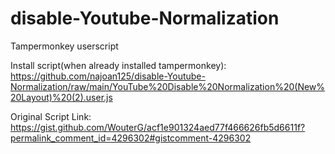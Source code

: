 # disable-Youtube-Normalization
Tampermonkey userscript

Install script(when already installed tampermonkey): https://github.com/najoan125/disable-Youtube-Normalization/raw/main/YouTube%20Disable%20Normalization%20(New%20Layout)%20(2).user.js

Original Script Link: https://gist.github.com/WouterG/acf1e901324aed77f466626fb5d6611f?permalink_comment_id=4296302#gistcomment-4296302
